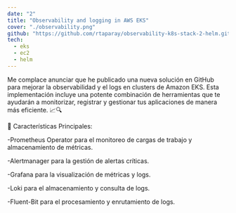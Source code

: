 ```yaml
---
date: "2"
title: "Observability and logging in AWS EKS"
cover: "./observability.png"
github: "https://github.com/rtaparay/observability-k8s-stack-2-helm.git"
tech:
  - eks
  - ec2
  - helm
---
```


Me complace anunciar que he publicado una nueva solución en GitHub para mejorar la observabilidad y el logs en clusters de Amazon EKS. Esta implementación incluye una potente combinación de herramientas que te ayudarán a monitorizar, registrar y gestionar tus aplicaciones de manera más eficiente. 📈🔍

🌟 Características Principales:

-Prometheus Operator para el monitoreo de cargas de trabajo y almacenamiento de métricas.

-Alertmanager para la gestión de alertas críticas.

-Grafana para la visualización de métricas y logs.

-Loki para el almacenamiento y consulta de logs.

-Fluent-Bit para el procesamiento y enrutamiento de logs.
